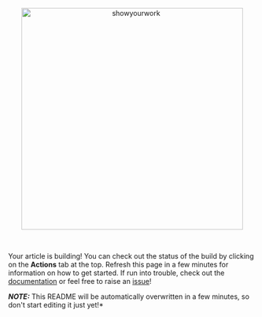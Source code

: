 <!-- SHOWYOURWORK_TEMPLATE -->
<p align="center">
<a href="https://github.com/rodluger/showyourwork">
<img width = "450" src="https://raw.githubusercontent.com/rodluger/showyourwork/img/showyourwork.png" alt="showyourwork"/>
</a>
</p>
<br>

Your article is building! You can check out the status of the build by clicking on the **Actions** tab at the top. Refresh this page in a few minutes for information on how to get started. If run into trouble, check out the [documentation](https://showyourwork.readthedocs.io/) or feel free to raise an [issue](https://github.com/rodluger/showyourwork/issues)!

***NOTE:*** This README will be automatically overwritten in a few minutes, so don't start editing it just yet!*
